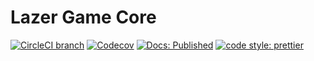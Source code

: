 # Lazer Game Core

[![CircleCI branch](https://img.shields.io/circleci/project/github/rdfriedl/lazer-game-core/master.svg?style=flat-square)](https://circleci.com/gh/rdfriedl/workflows/lazer-game-core/tree/master)
[![Codecov](https://img.shields.io/codecov/c/github/rdfriedl/lazer-game-core.svg?style=flat-square)](https://circleci.com/gh/rdfriedl/workflows/lazer-game-core)
[![Docs: Published](https://img.shields.io/badge/Docs-Published-green.svg?style=flat-square)](http://www.rdfriedl.com/lazer-game-core/)
[![code style: prettier](https://img.shields.io/badge/code_style-prettier-ff69b4.svg?style=flat-square)](https://github.com/prettier/prettier)
